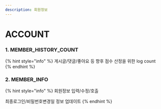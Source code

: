 ```yaml
---
description: 회원정보
---
```


# ACCOUNT

### 1. MEMBER\_HISTORY\_COUNT

{% hint style="info" %}
게시글/댓글/좋아요 등 향후 점수 산정을 위한 log count
{% endhint %}

### 2. MEMBER\_INFO

{% hint style="info" %}
회원정보 입력/수정/호출

최종로그인/비밀번호변경일 정보 업데이트 
{% endhint %}



